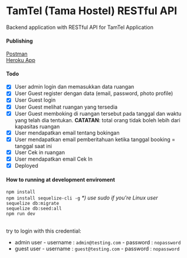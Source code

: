 # TamTel (Tama Hostel) RESTful API

Backend application with RESTful API for TamTel Application

#### Publishing
[Postman](https://www.getpostman.com/collections/8e744f30b7bb6f7ced31) <br>
[Heroku App](https://tamtel-restapi.herokuapp.com/)

#### Todo
- [x] User admin login dan memasukkan data ruangan
- [x] User Guest register dengan data (email, password, photo profile)
- [x] User Guest login
- [x] User Guest melihat ruangan yang tersedia
- [x] User Guest memboking di ruangan tersebut pada tanggal dan waktu yang telah dia tentukan.
      <b>CATATAN</b>: total orang tidak boleh lebih dari kapasitas ruangan
- [x] User mendapatkan email tentang bokingan
- [x] User mendapatkan email pemberitahuan ketika tanggal booking = tanggal saat ini
- [x] User Cek in ruangan
- [x] User mendapatkan email Cek In
- [x] Deployed

#### How to running at development enviroment
`npm install` <br />
`npm install sequelize-cli -g` _*) use sudo if you're Linux user_ <br />
`sequelize db:migrate` <br />
`sequelize db:seed:all` <br />
`npm run dev` <br /> <br />

try to login with this credential:
- admin user
      - username : `admin@testing.com`
      - password : `nopassword`
- guest user
      - username : `guest@testing.com`
      - password : `nopassword`

